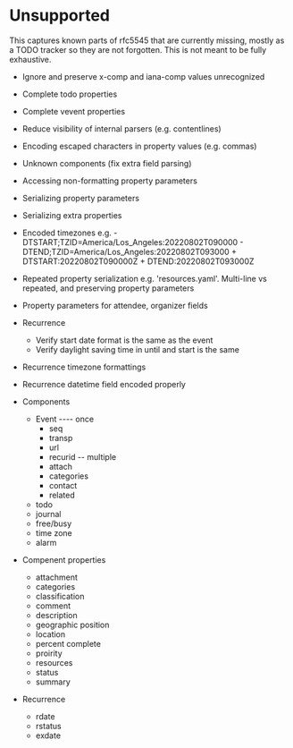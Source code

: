 # Unsupported

This captures known parts of rfc5545 that are currently missing, mostly as a
TODO tracker so they are not forgotten. This is not meant to be fully exhaustive.

- Ignore and preserve x-comp and iana-comp values unrecognized
- Complete todo properties
- Complete vevent properties
- Reduce visibility of internal parsers (e.g. contentlines)
- Encoding escaped characters in property values (e.g. commas)
- Unknown components (fix extra field parsing)
- Accessing non-formatting property parameters
- Serializing property parameters
- Serializing extra properties
- Encoded timezones e.g.
        - DTSTART;TZID=America/Los_Angeles:20220802T090000
        - DTEND;TZID=America/Los_Angeles:20220802T093000
        + DTSTART:20220802T090000Z
        + DTEND:20220802T093000Z
- Repeated property serialization e.g. 'resources.yaml'. Multi-line vs repeated, and preserving property parameters
- Property parameters for attendee, organizer fields
- Recurrence
  - Verify start date format is the same as the event
  - Verify daylight saving time in until and start is the same
- Recurrence timezone formattings
- Recurrence datetime field encoded properly

- Components
  - Event
    ---- once
    - seq
    - transp
    - url
    - recurid
    -- multiple
    - attach
    - categories
    - contact
    - related
  - todo
  - journal
  - free/busy
  - time zone
  - alarm

- Compenent properties
  - attachment
  - categories
  - classification
  - comment
  - description
  - geographic position
  - location
  - percent complete
  - proirity
  - resources
  - status
  - summary

- Recurrence
  - rdate
  - rstatus
  - exdate
